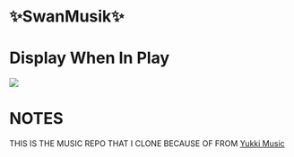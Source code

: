 
# ✨SwanMusik✨


# Display When In Play
 <img src="https://graph.org/file/7e08070b492f844d031fa.jpg"> 
 
 # NOTES
THIS IS THE MUSIC REPO THAT I CLONE BECAUSE OF FROM
[Yukki Music](https://github.com/TeamYukki/YukkiMusicBot)
